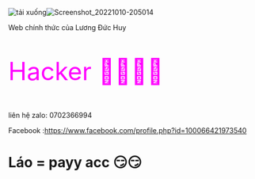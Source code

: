 ![tải xuống](https://user-images.githubusercontent.com/115351102/194709433-3a0f7c93-5a20-4612-9097-0e92882ff421.jpeg)![Screenshot_20221010-205014](https://user-images.githubusercontent.com/115351102/194882980-b1c58f21-f351-4da3-b028-b3b2e29f7f2f.png)

<div>
  Web chính thức của Lương Đức Huy 

<div>

<p style="font-size: 50px; color: fuchsia;"> Hacker 👑👑👑👑 </p>

<div>

liên hệ zalo: 0702366994

<div>

Facebook
:https://www.facebook.com/profile.php?id=100066421973540

<div>

<h1> Láo = payy acc 😏😏 </h1>

<div>
     <style type="text/css">




{background: red url("images/small-sunflower.png") no-repeat fixed top right;}

      







   <div style="color: white; font-size: 25px">

      
      

      


      

 












